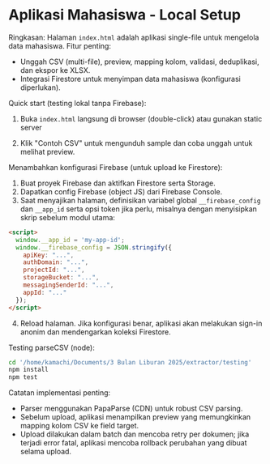 # Aplikasi Mahasiswa - Local Setup

Ringkasan:
Halaman `index.html` adalah aplikasi single-file untuk mengelola data mahasiswa. Fitur penting:
- Unggah CSV (multi-file), preview, mapping kolom, validasi, deduplikasi, dan ekspor ke XLSX.
- Integrasi Firestore untuk menyimpan data mahasiswa (konfigurasi diperlukan).

Quick start (testing lokal tanpa Firebase):
1. Buka `index.html` langsung di browser (double-click) atau gunakan static server

2. Klik "Contoh CSV" untuk mengunduh sample dan coba unggah untuk melihat preview.

Menambahkan konfigurasi Firebase (untuk upload ke Firestore):
1. Buat proyek Firebase dan aktifkan Firestore serta Storage.
2. Dapatkan config Firebase (object JS) dari Firebase Console.
3. Saat menyajikan halaman, definisikan variabel global `__firebase_config` dan `__app_id` serta opsi token jika perlu, misalnya dengan menyisipkan skrip sebelum modul utama:

```html
<script>
  window.__app_id = 'my-app-id';
  window.__firebase_config = JSON.stringify({
    apiKey: "...",
    authDomain: "...",
    projectId: "...",
    storageBucket: "...",
    messagingSenderId: "...",
    appId: "..."
  });
</script>
```

4. Reload halaman. Jika konfigurasi benar, aplikasi akan melakukan sign-in anonim dan mendengarkan koleksi Firestore.

Testing parseCSV (node):
```bash
cd '/home/kamachi/Documents/3 Bulan Liburan 2025/extractor/testing'
npm install
npm test
```

Catatan implementasi penting:
- Parser menggunakan PapaParse (CDN) untuk robust CSV parsing.
- Sebelum upload, aplikasi menampilkan preview yang memungkinkan mapping kolom CSV ke field target.
- Upload dilakukan dalam batch dan mencoba retry per dokumen; jika terjadi error fatal, aplikasi mencoba rollback perubahan yang dibuat selama upload.
